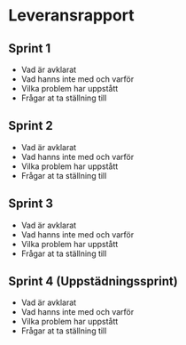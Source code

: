 # Leveransrapport
## Sprint 1
* Vad är avklarat
* Vad hanns inte med och varför
* Vilka problem har uppstått
* Frågar at ta ställning till

## Sprint 2
* Vad är avklarat
* Vad hanns inte med och varför
* Vilka problem har uppstått
* Frågar at ta ställning till

## Sprint 3
* Vad är avklarat
* Vad hanns inte med och varför
* Vilka problem har uppstått
* Frågar at ta ställning till

## Sprint 4 (Uppstädningssprint)
* Vad är avklarat
* Vad hanns inte med och varför
* Vilka problem har uppstått
* Frågar at ta ställning till